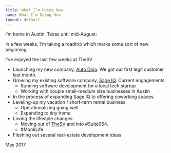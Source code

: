 ```yaml
---
title: What I’m Doing Now
name: What I’m Doing Now
layout: default
---
```


I’m home in Austin, Texas until mid-August:

In a few weeks, I'm taking a roadtrip which marks some sort of new beginning.

I've enjoyed the last few weeks at TheSV



- Launching my new company, [Auto Dojo](https://auto-dojo.com/). We got our first legit customer last month.
- Growing my existing software company, [Sage IQ](http://sage-iq.com/). Current engagements:
	- Running software development for a local tech startup
	- Working with couple small-medium size businesses in Austin
- In the process of expanding Sage IQ to offering coworking spaces. 
- Leveling-up my vacation / short-term rental business
	- Operationalizing going well
	- Expanding to tiny home
- Loving the lifestyle changes
	- Moving out of [TheSV](http://airbnb.com/rooms/15392080) and into #Suite964.
	- #MonkLife
- Fleshing out several real-estate development ideas

May 2017